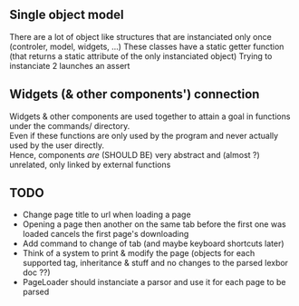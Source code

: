 

## Single object model
There are a lot of object like structures that are instanciated only once (controler, model, widgets, ...)
These classes have a static getter function (that returns a static attribute of the only instanciated object)
Trying to instanciate 2 launches an assert

## Widgets (& other components') connection
Widgets & other components are used together to attain a goal in functions under the commands/ directory.  
Even if these functions are only used by the program and never actually used by the user directly.  
Hence, components *are* (SHOULD BE) very abstract and (almost ?) unrelated, only linked by external functions

## TODO
- Change page title to url when loading a page
- Opening a page then another on the same tab before the first one was loaded cancels the first page's downloading
- Add command to change of tab (and maybe keyboard shortcuts later)
- Think of a system to print & modify the page (objects for each supported tag, inheritance & stuff and no changes to the parsed lexbor doc ??)
- PageLoader should instanciate a parsor and use it for each page to be parsed

